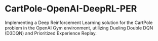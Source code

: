 # CartPole-OpenAI-DeepRL-PER
Implementing a Deep Reinforcement Learning solution for the CartPole problem in the OpenAI Gym environment, utilizing Dueling Double DQN (D3DQN) and Prioritized Experience Replay.

